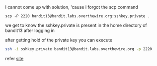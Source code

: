 I cannot come up with solution, 'cause i forgot the scp command

```
scp -P 2220 bandit13@bandit.labs.overthewire.org:sshkey.private .
```

we get to know the sshkey.private is present in the home directory of bandit13 after logging in

after getting hold of the private key you can execute

```bash
ssh -i sshkey.private bandit13@bandit.labs.overthewire.org -p 2220
```

refer [site](https://help.ubuntu.com/community/SSH/OpenSSH/Keys)